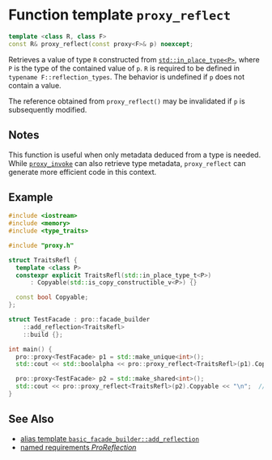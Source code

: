 # Function template `proxy_reflect`

```cpp
template <class R, class F>
const R& proxy_reflect(const proxy<F>& p) noexcept;
```

Retrieves a value of type `R` constructed from [`std::in_place_type<P>`](https://en.cppreference.com/w/cpp/utility/in_place), where `P` is the type of the contained value of `p`. `R` is required to be defined in `typename F::reflection_types`. The behavior is undefined if `p` does not contain a value.

The reference obtained from `proxy_reflect()` may be invalidated if `p` is subsequently modified.

## Notes

This function is useful when only metadata deduced from a type is needed. While [`proxy_invoke`](proxy_invoke.md) can also retrieve type metadata, `proxy_reflect` can generate more efficient code in this context.

## Example

```cpp
#include <iostream>
#include <memory>
#include <type_traits>

#include "proxy.h"

struct TraitsRefl {
  template <class P>
  constexpr explicit TraitsRefl(std::in_place_type_t<P>)
      : Copyable(std::is_copy_constructible_v<P>) {}

  const bool Copyable;
};

struct TestFacade : pro::facade_builder
    ::add_reflection<TraitsRefl>
    ::build {};

int main() {
  pro::proxy<TestFacade> p1 = std::make_unique<int>();
  std::cout << std::boolalpha << pro::proxy_reflect<TraitsRefl>(p1).Copyable << "\n";  // Prints: "false"

  pro::proxy<TestFacade> p2 = std::make_shared<int>();
  std::cout << pro::proxy_reflect<TraitsRefl>(p2).Copyable << "\n";  // Prints: "true"
}
```

## See Also

- [alias template `basic_facade_builder::add_reflection`](basic_facade_builder/add_reflection.md)
- [named requirements *ProReflection*](ProReflection.md)
